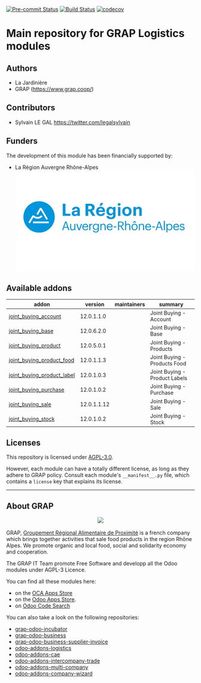 
<!-- /!\ Non OCA Context : Set here the badge of your runbot / runboat instance. -->
[![Pre-commit Status](https://github.com/grap/odoo-addons-logistics/actions/workflows/pre-commit.yml/badge.svg?branch=12.0)](https://github.com/grap/odoo-addons-logistics/actions/workflows/pre-commit.yml?query=branch%3A12.0)
[![Build Status](https://github.com/grap/odoo-addons-logistics/actions/workflows/test.yml/badge.svg?branch=12.0)](https://github.com/grap/odoo-addons-logistics/actions/workflows/test.yml?query=branch%3A12.0)
[![codecov](https://codecov.io/gh/grap/odoo-addons-logistics/branch/12.0/graph/badge.svg)](https://codecov.io/gh/grap/odoo-addons-logistics)
<!-- /!\ Non OCA Context : Set here the badge of your translation instance. -->

<!-- /!\ do not modify above this line -->

# Main repository for GRAP Logistics modules


## Authors
* La Jardinière
* GRAP (https://www.grap.coop/)
## Contributors
* Sylvain LE GAL <https://twitter.com/legalsylvain>

## Funders
The development of this module has been financially supported by:
* La Région Auvergne Rhône-Alpes
![La Région Auvergne Rhône-Alpes](./static/logo_region_auvergne_rhone_alpes.png)


<!-- /!\ do not modify below this line -->

<!-- prettier-ignore-start -->

[//]: # (addons)

Available addons
----------------
addon | version | maintainers | summary
--- | --- | --- | ---
[joint_buying_account](joint_buying_account/) | 12.0.1.1.0 |  | Joint Buying - Account
[joint_buying_base](joint_buying_base/) | 12.0.6.2.0 |  | Joint Buying - Base
[joint_buying_product](joint_buying_product/) | 12.0.5.0.1 |  | Joint Buying - Products
[joint_buying_product_food](joint_buying_product_food/) | 12.0.1.1.3 |  | Joint Buying - Products Food
[joint_buying_product_label](joint_buying_product_label/) | 12.0.1.0.3 |  | Joint Buying - Product Labels
[joint_buying_purchase](joint_buying_purchase/) | 12.0.1.0.2 |  | Joint Buying - Purchase
[joint_buying_sale](joint_buying_sale/) | 12.0.1.1.12 |  | Joint Buying - Sale
[joint_buying_stock](joint_buying_stock/) | 12.0.1.0.2 |  | Joint Buying - Stock

[//]: # (end addons)

<!-- prettier-ignore-end -->

## Licenses

This repository is licensed under [AGPL-3.0](LICENSE).

However, each module can have a totally different license, as long as they adhere to GRAP
policy. Consult each module's `__manifest__.py` file, which contains a `license` key
that explains its license.

----

## About GRAP

<p align="center">
   <img src="http://www.grap.coop/wp-content/uploads/2016/11/GRAP.png" width="200"/>
</p>

GRAP, [Groupement Régional Alimentaire de Proximité](http://www.grap.coop) is a
french company which brings together activities that sale food products in the
region Rhône Alpes. We promote organic and local food, social and solidarity
economy and cooperation.

The GRAP IT Team promote Free Software and developp all the Odoo modules under
AGPL-3 Licence.

You can find all these modules here:

* on the [OCA Apps Store](https://odoo-community.org/shop?&search=GRAP)
* on the [Odoo Apps Store](https://www.odoo.com/apps/modules/browse?author=GRAP).
* on [Odoo Code Search](https://odoo-code-search.com/ocs/search?q=author%3AOCA+author%3AGRAP)

You can also take a look on the following repositories:

* [grap-odoo-incubator](https://github.com/grap/grap-odoo-incubator)
* [grap-odoo-business](https://github.com/grap/grap-odoo-business)
* [grap-odoo-business-supplier-invoice](https://github.com/grap/grap-odoo-business-supplier-invoice)
* [odoo-addons-logistics](https://github.com/grap/odoo-addons-logistics)
* [odoo-addons-cae](https://github.com/grap/odoo-addons-cae)
* [odoo-addons-intercompany-trade](https://github.com/grap/odoo-addons-intercompany-trade)
* [odoo-addons-multi-company](https://github.com/grap/odoo-addons-multi-company)
* [odoo-addons-company-wizard](https://github.com/grap/odoo-addons-company-wizard)

